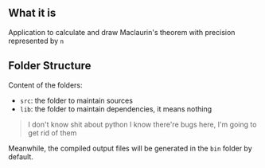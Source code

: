 ## What it is

Application to calculate and draw Maclaurin's theorem with precision represented by `n`

## Folder Structure

Content of the folders:

- `src`: the folder to maintain sources
- `lib`: the folder to maintain dependencies, it means nothing
>I don't know shit about python
>I know there're bugs here, I'm going to get rid of them 

Meanwhile, the compiled output files will be generated in the `bin` folder by default.

